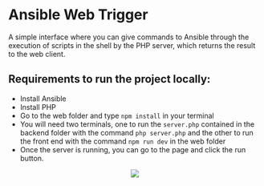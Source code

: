 # Ansible Web Trigger

A simple interface where you can give commands to Ansible through the execution of scripts in the shell by the PHP server, which returns the result to the web client.

## Requirements to run the project locally:
- Install Ansible
- Install PHP
- Go to the web folder and type ```npm install``` in your terminal
- You will need two terminals, one to run the ```server.php``` contained in the backend folder with the command ```php server.php``` and the other to run the front end with the command ```npm run dev``` in the web folder
- Once the server is running, you can go to the page and click the run button.

<div align="center">
  <img src="https://user-images.githubusercontent.com/62410044/192126176-db65d916-ab4c-4bc5-af5f-425b01d485f1.png">
</div>

